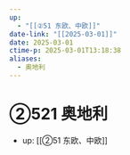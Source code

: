 ```yaml
---
up:
  - "[[②51 东欧、中欧]]"
date-link: "[[2025-03-01]]"
date: 2025-03-01
ctime-p: 2025-03-01T13:18:38
aliases:
  - 奥地利
---
```


# ②521 奥地利

- up: [[②51 东欧、中欧]]

